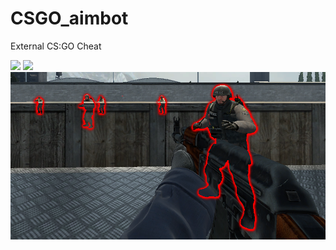 # CSGO_aimbot
External CS:GO Cheat 

<img src="https://github.com/ElminD/CSGO_aimbot/blob/main/COMS_327_Cheat_example_AdobeExpress.gif">
<img src="https://github.com/ElminD/CSGO_aimbot/blob/main/AimBot.gif">
<img src="https://github.com/ElminD/CSGO_aimbot/blob/main/ESP.png">

